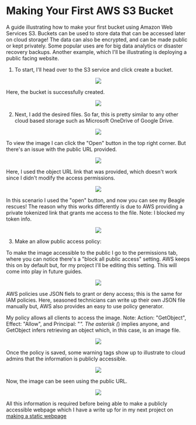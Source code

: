 # Making Your First AWS S3 Bucket
A guide illustrating how to make your first bucket using Amazon Web Services S3. Buckets can be used to store data that can be accessed later on cloud storage! The data can also be encrypted, and can be made public or kept privately. Some popular uses are for big data analytics or disaster recovery backups. Another example, which I'll be illustrating is deploying a public facing website.

1. To start, I'll head over to the S3 service and click create a bucket.

<p align="center">
 <img src="https://i.imgur.com/Sd9uPtM.png">
</p>

Here, the bucket is successfully created.

<p align="center">
 <img src="https://i.imgur.com/9FDZknS.png">
</p>

2. Next, I add the desired files. So far, this is pretty similar to any other cloud based storage such as Microsoft OneDrive of Google Drive.

<p align="center">
 <img src="https://i.imgur.com/vlwvOcH.png">
</p>

To view the image I can click the "Open" button in the top right corner. But there's an issue with the public URL provided.

<p align="center">
 <img src="https://i.imgur.com/S8H03aI.png">
</p>

Here, I used the object URL link that was provided, which doesn't work since I didn't modify the access permissions. 

<p align="center">
 <img src="https://i.imgur.com/rjfg2HJ.png">
</p>

In this scenario I used the "open" button, and now you can see my Beagle rescues! The reason why this works differently is due to AWS providing a private tokenized link that grants me access to the file. Note: I blocked my token info.

<p align="center">
 <img src="https://i.imgur.com/elxjvFG.png">
</p>

3. Make an allow public access policy:

To make the image accessible to the public I go to the permissions tab, where you can notice there's a "block all public access" setting. AWS keeps this on by default but, for my project I'll be editing this setting. This will come into play in future guides.

<p align="center">
 <img src="https://i.imgur.com/YamHxV7.png">
</p>

AWS policies use JSON fiels to grant or deny access; this is the same for IAM policies. Here, seasoned technicians can write up their own JSON file manually but, AWS also provides an easy to use policy generator.

My policy allows all clients to access the image. Note: Action: "GetObject", Effect: "Allow", and Principal: "*". The asterisk (*) implies anyone, and GetObject infers retrieving an object which, in this case, is an image file.

<p align="center">
 <img src="https://i.imgur.com/MKVDzp7.png">
</p>

Once the policy is saved, some warning tags show up to illustrate to cloud admins that the information is publicly accessible.

<p align="center">
 <img src="https://i.imgur.com/7iK22qH.png">
</p>

Now, the image can be seen using the public URL.

<p align="center">
 <img src="https://i.imgur.com/6TydCtA.png">
</p>

All this information is required before being able to make a publicly accessible webpage which I have a write up for in my next project on [making a static webpage](http://github.com/hann-cyber/AWS-S3-StaticWeb)
